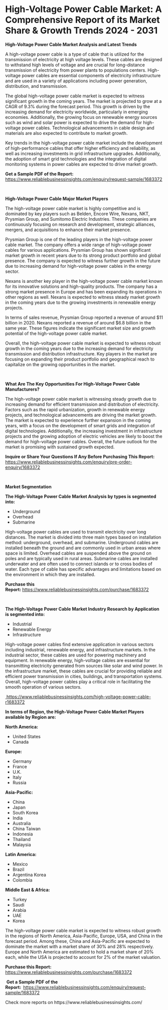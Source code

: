 <p><h1>High-Voltage Power Cable Market: A Comprehensive Report of its Market Share & Growth Trends 2024 - 2031</h1></p><p><strong>High-Voltage Power Cable Market Analysis and Latest Trends</strong></p>
<p><p>A high-voltage power cable is a type of cable that is utilized for the transmission of electricity at high voltage levels. These cables are designed to withstand high levels of voltage and are crucial for long-distance transmission of electricity from power plants to populations centers. High-voltage power cables are essential components of electricity infrastructure and are used in a variety of applications including power generation, distribution, and transmission.</p><p>The global high-voltage power cable market is expected to witness significant growth in the coming years. The market is projected to grow at a CAGR of 9.3% during the forecast period. This growth is driven by the increasing demand for electricity worldwide, particularly in emerging economies. Additionally, the growing focus on renewable energy sources such as wind and solar power is expected to drive the demand for high-voltage power cables. Technological advancements in cable design and materials are also expected to contribute to market growth.</p><p>Key trends in the high-voltage power cable market include the development of high-performance cables that offer higher efficiency and reliability, as well as increasing investments in grid infrastructure upgrades. Additionally, the adoption of smart grid technologies and the integration of digital monitoring systems in power cables are expected to drive market growth.</p></p>
<p><strong>Get a Sample PDF of the Report:&nbsp;</strong> <a href="https://www.reliablebusinessinsights.com/enquiry/request-sample/1683372">https://www.reliablebusinessinsights.com/enquiry/request-sample/1683372</a></p>
<p>&nbsp;</p>
<p><strong>High-Voltage Power Cable Major Market Players</strong></p>
<p><p>The high-voltage power cable market is highly competitive and is dominated by key players such as Belden, Encore Wire, Nexans, NKT, Prysmian Group, and Sumitomo Electric Industries. These companies are continuously focusing on research and development, strategic alliances, mergers, and acquisitions to enhance their market presence.</p><p>Prysmian Group is one of the leading players in the high-voltage power cable market. The company offers a wide range of high-voltage power cables for various applications. Prysmian Group has shown significant market growth in recent years due to its strong product portfolio and global presence. The company is expected to witness further growth in the future due to increasing demand for high-voltage power cables in the energy sector.</p><p>Nexans is another key player in the high-voltage power cable market known for its innovative solutions and high-quality products. The company has a strong market presence in Europe and has been expanding its operations in other regions as well. Nexans is expected to witness steady market growth in the coming years due to the growing investments in renewable energy projects.</p><p>In terms of sales revenue, Prysmian Group reported a revenue of around $11 billion in 2020. Nexans reported a revenue of around $6.8 billion in the same year. These figures indicate the significant market size and growth potential of the high-voltage power cable market.</p><p>Overall, the high-voltage power cable market is expected to witness robust growth in the coming years due to the increasing demand for electricity transmission and distribution infrastructure. Key players in the market are focusing on expanding their product portfolio and geographical reach to capitalize on the growing opportunities in the market.</p></p>
<p>&nbsp;</p>
<p><strong>What Are The Key Opportunities For High-Voltage Power Cable Manufacturers?</strong></p>
<p><p>The high-voltage power cable market is witnessing steady growth due to increasing demand for efficient transmission and distribution of electricity. Factors such as the rapid urbanization, growth in renewable energy projects, and technological advancements are driving the market growth. The market is expected to experience further expansion in the coming years, with a focus on the development of smart grids and integration of digital technologies. Additionally, the increasing investment in infrastructure projects and the growing adoption of electric vehicles are likely to boost the demand for high-voltage power cables. Overall, the future outlook for the market is promising with sustained growth expected.</p></p>
<p><strong>Inquire or Share Your Questions If Any Before Purchasing This Report:</strong> <a href="https://www.reliablebusinessinsights.com/enquiry/pre-order-enquiry/1683372">https://www.reliablebusinessinsights.com/enquiry/pre-order-enquiry/1683372</a></p>
<p>&nbsp;</p>
<p><strong>Market Segmentation</strong></p>
<p><strong>The High-Voltage Power Cable Market Analysis by types is segmented into:</strong></p>
<p><ul><li>Underground</li><li>Overhead</li><li>Submarine</li></ul></p>
<p><p>High-voltage power cables are used to transmit electricity over long distances. The market is divided into three main types based on installation method: underground, overhead, and submarine. Underground cables are installed beneath the ground and are commonly used in urban areas where space is limited. Overhead cables are suspended above the ground on poles and are typically used in rural areas. Submarine cables are installed underwater and are often used to connect islands or to cross bodies of water. Each type of cable has specific advantages and limitations based on the environment in which they are installed.</p></p>
<p><strong>Purchase this Report:&nbsp;</strong><a href="https://www.reliablebusinessinsights.com/purchase/1683372">https://www.reliablebusinessinsights.com/purchase/1683372</a></p>
<p>&nbsp;</p>
<p><strong>The High-Voltage Power Cable Market Industry Research by Application is segmented into:</strong></p>
<p><ul><li>Industrial</li><li>Renewable Energy</li><li>Infrastructure</li></ul></p>
<p><p>High-voltage power cables find extensive application in various sectors including industrial, renewable energy, and infrastructure markets. In the industrial sector, these cables are used for powering machinery and equipment. In renewable energy, high-voltage cables are essential for transmitting electricity generated from sources like solar and wind power. In the infrastructure market, these cables are crucial for providing reliable and efficient power transmission in cities, buildings, and transportation systems. Overall, high-voltage power cables play a critical role in facilitating the smooth operation of various sectors.</p></p>
<p><a href="https://www.reliablebusinessinsights.com/high-voltage-power-cable-r1683372">&nbsp;https://www.reliablebusinessinsights.com/high-voltage-power-cable-r1683372</a></p>
<p><strong>In terms of Region, the High-Voltage Power Cable Market Players available by Region are:</strong></p>
<p>
    <p> <strong> North America: </strong>
        <ul>
            <li>United States</li>
            <li>Canada</li>
        </ul>
        </p> 
    <p> <strong> Europe: </strong>
        <ul>
            <li>Germany</li>
            <li>France</li>
            <li>U.K.</li>
            <li>Italy</li>
            <li>Russia</li>
        </ul>
        </p> 
    <p> <strong> Asia-Pacific: </strong>
        <ul>
            <li>China</li>
            <li>Japan</li>
            <li>South Korea</li>
            <li>India</li>
            <li>Australia</li>
            <li>China Taiwan</li>
            <li>Indonesia</li>
            <li>Thailand</li>
            <li>Malaysia</li>
        </ul>
        </p> 
    <p> <strong> Latin America: </strong>
        <ul>
            <li>Mexico</li>
            <li>Brazil</li>
            <li>Argentina Korea</li>
            <li>Colombia</li>
        </ul>
        </p> 
    <p> <strong> Middle East & Africa: </strong>
        <ul>
            <li>Turkey</li>
            <li>Saudi</li>
            <li>Arabia</li>
            <li>UAE</li>
            <li>Korea</li>
        </ul>
    </p>
    </p>
<p><p>The high-voltage power cable market is expected to witness robust growth in the regions of North America, Asia-Pacific, Europe, USA, and China in the forecast period. Among these, China and Asia-Pacific are expected to dominate the market with a market share of 30% and 28% respectively. Europe and North America are estimated to hold a market share of 20% each, while the USA is projected to account for 2% of the market valuation.</p></p>
<p><strong>Purchase this Report: </strong><a href="https://www.reliablebusinessinsights.com/purchase/1683372">https://www.reliablebusinessinsights.com/purchase/1683372</a></p>
<p>&nbsp;<strong>Get a Sample PDF of the Report:&nbsp;&nbsp;</strong><a href="https://www.reliablebusinessinsights.com/enquiry/request-sample/1683372">https://www.reliablebusinessinsights.com/enquiry/request-sample/1683372</a></p>
<p><strong></strong></p>
<p>Check more reports on https://www.reliablebusinessinsights.com/</p>
